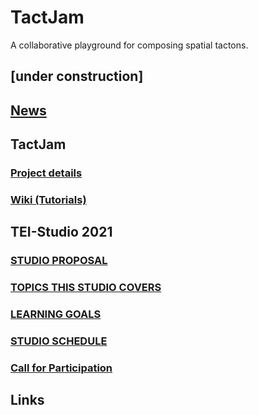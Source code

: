 # TactJam

A collaborative playground for composing spatial tactons.

## \[under construction\]

## [News]()
## TactJam
### [Project details]()
### [Wiki (Tutorials)](https://github.com/derikon/TactJam/wiki)
## TEI-Studio 2021
### [STUDIO PROPOSAL](studioProposal)
### [TOPICS THIS STUDIO COVERS](topicsThisStudioCovers)
### [LEARNING GOALS](learningGoals)
### [STUDIO SCHEDULE](studioSchedule)
### [Call for Participation](callForParticipation)
## Links
